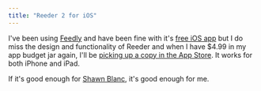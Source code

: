 ```yaml
---
title: "Reeder 2 for iOS"
---
```

<p>I've been using <a href="http://cloud.feedly.com/">Feedly</a> and have been fine with it's <a href="https://itunes.apple.com/ca/app/feedly-your-google-reader/id396069556?mt=8&amp;uo=4&amp;at=10l4Ki">free iOS app</a> but I do miss the design and functionality of Reeder and when I have $4.99 in my app budget jar again, I'll be <a href="https://itunes.apple.com/ca/app/reeder-2/id697846300?mt=8&amp;uo=4&amp;at=10l4Ki">picking up a copy in the App Store</a>. It works for both iPhone and iPad.</p>
<p>If it's good enough for <a href="http://shawnblanc.net/2013/09/the-new-reeder-for-ios/">Shawn Blanc</a>, it's good enough for me.</p>
<p><a href="https://itunes.apple.com/ca/app/reeder-2/id697846300?mt=8&uo=4&at=10l4Ki" target="itunes_store"style="display:inline-block;overflow:hidden;background:url(http://linkmaker.itunes.apple.com/htmlResources/assets/en_us//images/web/linkmaker/badge_appstore-lrg.png) no-repeat;width:135px;height:40px;@media only screen{background-image:url(http://linkmaker.itunes.apple.com/htmlResources/assets/en_us//images/web/linkmaker/badge_appstore-lrg.svg);}"></a></p>
